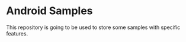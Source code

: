 # Android Samples
This repository is going to be used to store some samples with specific features.
